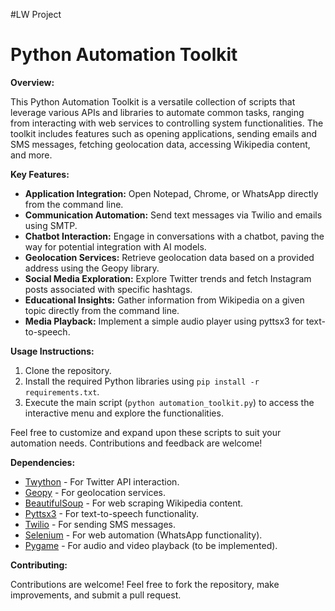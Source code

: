 #LW Project
# Python Automation Toolkit

**Overview:**

This Python Automation Toolkit is a versatile collection of scripts that leverage various APIs and libraries to automate common tasks, ranging from interacting with web services to controlling system functionalities. The toolkit includes features such as opening applications, sending emails and SMS messages, fetching geolocation data, accessing Wikipedia content, and more.

**Key Features:**

- **Application Integration:** Open Notepad, Chrome, or WhatsApp directly from the command line.
- **Communication Automation:** Send text messages via Twilio and emails using SMTP.
- **Chatbot Interaction:** Engage in conversations with a chatbot, paving the way for potential integration with AI models.
- **Geolocation Services:** Retrieve geolocation data based on a provided address using the Geopy library.
- **Social Media Exploration:** Explore Twitter trends and fetch Instagram posts associated with specific hashtags.
- **Educational Insights:** Gather information from Wikipedia on a given topic directly from the command line.
- **Media Playback:** Implement a simple audio player using pyttsx3 for text-to-speech.

**Usage Instructions:**

1. Clone the repository.
2. Install the required Python libraries using `pip install -r requirements.txt`.
3. Execute the main script (`python automation_toolkit.py`) to access the interactive menu and explore the functionalities.

Feel free to customize and expand upon these scripts to suit your automation needs. Contributions and feedback are welcome!

**Dependencies:**

- [Twython](https://github.com/ryanmcgrath/twython) - For Twitter API interaction.
- [Geopy](https://geopy.readthedocs.io/en/stable/) - For geolocation services.
- [BeautifulSoup](https://www.crummy.com/software/BeautifulSoup/) - For web scraping Wikipedia content.
- [Pyttsx3](https://pyttsx3.readthedocs.io/en/latest/) - For text-to-speech functionality.
- [Twilio](https://www.twilio.com/docs/libraries/python) - For sending SMS messages.
- [Selenium](https://www.selenium.dev/documentation/en/) - For web automation (WhatsApp functionality).
- [Pygame](https://www.pygame.org/) - For audio and video playback (to be implemented).

**Contributing:**

Contributions are welcome! Feel free to fork the repository, make improvements, and submit a pull request.
